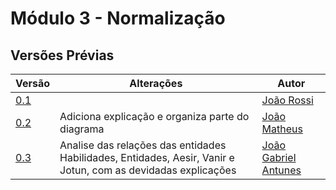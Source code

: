 # Módulo 3 - Normalização

## Versões Prévias

| Versão | Alterações | Autor | 
| ------ | ---------- | ----- |
| [0.1](./vikings_MRel_Normalizado-v0.1.png) | | [João Rossi](https://github.com/bielrossi15) |
| [0.2](./vikings_MRel_Normalizado-v0.2.png) | Adiciona explicação e organiza parte do diagrama | [João Matheus](https://github.com/J-Matheus) |
| [0.3](./vikings_MRel_Normalizado-v0.3.png) | Analise das relações das entidades Habilidades, Entidades, Aesir, Vanir e Jotun, com as devidadas explicações | [João Gabriel Antunes](https://github.com/flyerjohn) |
